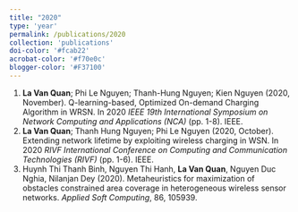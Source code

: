 ```yaml
---
title: "2020"
type: 'year'
permalink: /publications/2020
collection: 'publications'
doi-color: '#fcab22'
acrobat-color: '#f70e0c'
blogger-color: '#F37100'
---
```

1. **La Van Quan**; Phi Le Nguyen; Thanh-Hung Nguyen; Kien Nguyen (2020, November). Q-learning-based, Optimized On-demand Charging Algorithm in WRSN. In 2020 *IEEE 19th International Symposium on Network Computing and Applications (NCA)* (pp. 1-8). IEEE.
1. **La Van Quan**; Thanh Hung Nguyen; Phi Le Nguyen (2020, October). Extending network lifetime by exploiting wireless charging in WSN. In 2020 *RIVF International Conference on Computing and Communication Technologies (RIVF)* (pp. 1-6). IEEE.
1. Huynh Thi Thanh Binh, Nguyen Thi Hanh, **La Van Quan**, Nguyen Duc Nghia, Nilanjan Dey  (2020). Metaheuristics for maximization of obstacles constrained area coverage in heterogeneous wireless sensor networks. *Applied Soft Computing*, 86, 105939.
